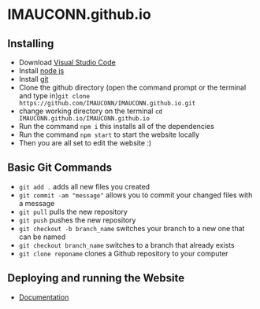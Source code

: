 # IMAUCONN.github.io

## Installing

- Download [Visual Studio Code](https://code.visualstudio.com/)
- Install [node js](https://nodejs.org/en/download/)
- Install [git](https://git-scm.com/downloads)
- Clone the github directory (open the command prompt or the terminal and type in)```git clone https://github.com/IMAUCONN/IMAUCONN.github.io.git```
- change working directory on the terminal ```cd IMAUCONN.github.io/IMAUCONN.github.io``` 
- Run the command ```npm i``` this installs all of the dependencies 
- Run the command ```npm start``` to start the website locally
- Then you are all set to edit the website :)

## Basic Git Commands
- ```git add .``` adds all new files you created
- ```git commit -am "message"``` allows you to commit your changed files with a message
- ```git pull``` pulls the new repository
- ```git push``` pushes the new repository
-  ```git checkout -b branch_name``` switches your branch to a new one that can be named
-  ```git checkout branch_name``` switches to a branch that already exists
- ```git clone reponame``` clones a Github repository to your computer
## Deploying and running the Website
-  [Documentation](https://github.com/IMAUCONN/IMAUCONN.github.io/tree/main/IMAUCONN.github.io)
